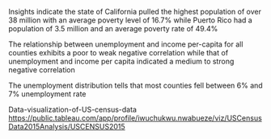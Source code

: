 Insights indicate the state of California pulled the highest population of over 38 million with an average poverty level of 16.7% while Puerto Rico had a population of 3.5 million and an average poverty rate of 49.4%

The relationship between unemployment and income per-capita for all counties exhibits a poor to weak negative correlation while that of unemployment and income per capita indicated a medium to strong negative correlation

The unemployment distribution tells that most counties fell between 6% and 7% unemployment rate

Data-visualization-of-US-census-data https://public.tableau.com/app/profile/iwuchukwu.nwabueze/viz/USCensusData2015Analysis/USCENSUS2015
